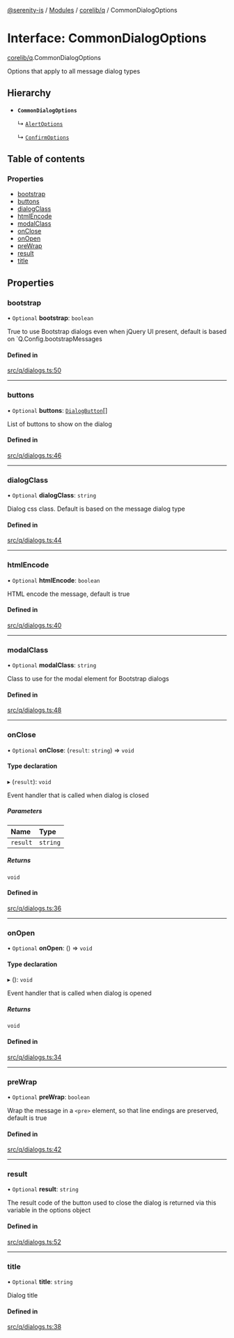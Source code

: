 [@serenity-is](../README.md) / [Modules](../modules.md) / [corelib/q](../modules/corelib_q.md) / CommonDialogOptions

# Interface: CommonDialogOptions

[corelib/q](../modules/corelib_q.md).CommonDialogOptions

Options that apply to all message dialog types

## Hierarchy

- **`CommonDialogOptions`**

  ↳ [`AlertOptions`](corelib_q.AlertOptions.md)

  ↳ [`ConfirmOptions`](corelib_q.ConfirmOptions.md)

## Table of contents

### Properties

- [bootstrap](corelib_q.CommonDialogOptions.md#bootstrap)
- [buttons](corelib_q.CommonDialogOptions.md#buttons)
- [dialogClass](corelib_q.CommonDialogOptions.md#dialogclass)
- [htmlEncode](corelib_q.CommonDialogOptions.md#htmlencode)
- [modalClass](corelib_q.CommonDialogOptions.md#modalclass)
- [onClose](corelib_q.CommonDialogOptions.md#onclose)
- [onOpen](corelib_q.CommonDialogOptions.md#onopen)
- [preWrap](corelib_q.CommonDialogOptions.md#prewrap)
- [result](corelib_q.CommonDialogOptions.md#result)
- [title](corelib_q.CommonDialogOptions.md#title)

## Properties

### bootstrap

• `Optional` **bootstrap**: `boolean`

True to use Bootstrap dialogs even when jQuery UI  present, default is based on `Q.Config.bootstrapMessages

#### Defined in

[src/q/dialogs.ts:50](https://github.com/serenity-is/serenity/blob/master/packages/corelib/src/q/dialogs.ts#L50)

___

### buttons

• `Optional` **buttons**: [`DialogButton`](corelib_q.DialogButton.md)[]

List of buttons to show on the dialog

#### Defined in

[src/q/dialogs.ts:46](https://github.com/serenity-is/serenity/blob/master/packages/corelib/src/q/dialogs.ts#L46)

___

### dialogClass

• `Optional` **dialogClass**: `string`

Dialog css class. Default is based on the message dialog type

#### Defined in

[src/q/dialogs.ts:44](https://github.com/serenity-is/serenity/blob/master/packages/corelib/src/q/dialogs.ts#L44)

___

### htmlEncode

• `Optional` **htmlEncode**: `boolean`

HTML encode the message, default is true

#### Defined in

[src/q/dialogs.ts:40](https://github.com/serenity-is/serenity/blob/master/packages/corelib/src/q/dialogs.ts#L40)

___

### modalClass

• `Optional` **modalClass**: `string`

Class to use for the modal element for Bootstrap dialogs

#### Defined in

[src/q/dialogs.ts:48](https://github.com/serenity-is/serenity/blob/master/packages/corelib/src/q/dialogs.ts#L48)

___

### onClose

• `Optional` **onClose**: (`result`: `string`) => `void`

#### Type declaration

▸ (`result`): `void`

Event handler that is called when dialog is closed

##### Parameters

| Name | Type |
| :------ | :------ |
| `result` | `string` |

##### Returns

`void`

#### Defined in

[src/q/dialogs.ts:36](https://github.com/serenity-is/serenity/blob/master/packages/corelib/src/q/dialogs.ts#L36)

___

### onOpen

• `Optional` **onOpen**: () => `void`

#### Type declaration

▸ (): `void`

Event handler that is called when dialog is opened

##### Returns

`void`

#### Defined in

[src/q/dialogs.ts:34](https://github.com/serenity-is/serenity/blob/master/packages/corelib/src/q/dialogs.ts#L34)

___

### preWrap

• `Optional` **preWrap**: `boolean`

Wrap the message in a `<pre>` element, so that line endings are preserved, default is true

#### Defined in

[src/q/dialogs.ts:42](https://github.com/serenity-is/serenity/blob/master/packages/corelib/src/q/dialogs.ts#L42)

___

### result

• `Optional` **result**: `string`

The result code of the button used to close the dialog is returned via this variable in the options object

#### Defined in

[src/q/dialogs.ts:52](https://github.com/serenity-is/serenity/blob/master/packages/corelib/src/q/dialogs.ts#L52)

___

### title

• `Optional` **title**: `string`

Dialog title

#### Defined in

[src/q/dialogs.ts:38](https://github.com/serenity-is/serenity/blob/master/packages/corelib/src/q/dialogs.ts#L38)

